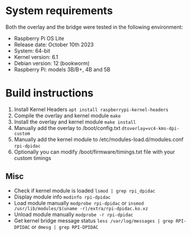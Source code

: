 # System requirements

Both the overlay and the bridge were tested in the following environment:
* Raspberry Pi OS Lite
* Release date: October 10th 2023
* System: 64-bit
* Kernel version: 6.1
* Debian version: 12 (bookworm)
* Raspberry Pi: models 3B/B+, 4B and 5B

# Build instructions

1. Install Kernel Headers
```apt install raspberrypi-kernel-headers```
2. Compile the overlay and kernel module
```make```
3. Install the overlay and kernel module
```make install```
4. Manually add the overlay to /boot/config.txt
```dtoverlay=vc4-kms-dpi-custom```
5. Manually add the kernel module to /etc/modules-load.d/modules.conf
```rpi-dpidac```
6. Optionally you can modify /boot/firmware/timings.txt file with your custom timings

## Misc

* Check if kernel module is loaded
```lsmod | grep rpi_dpidac```
* Display module info
```modinfo rpi-dpidac```
* Load module manually
```modprobe rpi-dpidac```
or
```insmod /usr/lib/modules/$(uname -r)/extra/rpi-dpidac.ko.xz```
* Unload module manually
```modprobe -r rpi-dpidac```
* Get kernel bridge message status
```less /var/log/messages | grep RPI-DPIDAC```
or
```dmesg | grep RPI-DPIDAC```
